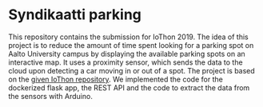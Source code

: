 # Syndikaatti parking

This repository contains the submission for IoThon 2019. The idea of this project is to reduce the amount of time spent looking for a parking spot on Aalto University campus by displaying the available parking spots on an interactive map. It uses a proximity sensor, which sends the data to the cloud upon detecting a car moving in or out of a spot. The project is based on the [given IoThon repository](https://github.com/iothon/docker-compose-mqtt-influxdb-grafana). We implemented the code for the dockerized flask app, the REST API and the code to extract the data from the sensors with Arduino.
